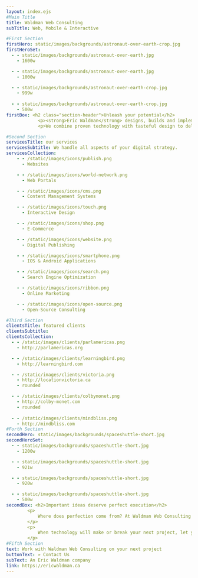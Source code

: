 ```yaml
--- 
layout: index.ejs
#Main Title
title: Waldman Web Consulting
subTitle: Web, Mobile & Interactive

#First Section
firstHero: static/images/backgrounds/astronaut-over-earth-crop.jpg
firstHeroSet: 
  - - static/images/backgrounds/astronaut-over-earth.jpg 
    - 1600w

  - - static/images/backgrounds/astronaut-over-earth.jpg 
    - 1000w

  - - static/images/backgrounds/astronaut-over-earth-crop.jpg 
    - 999w
  
  - - static/images/backgrounds/astronaut-over-earth-crop.jpg 
    - 500w
firstBox: <h2 class="section-header">Unleash your potential</h2>
            <p><strong>Eric Waldman</strong> designs, builds and implements the digital strategies of businesses and not-for-profits in the Montréal and Ottawa regions.</p>
            <p>We combine proven technology with tasteful design to deliver spectacular results.</p>

#Second Section
servicesTitle: our services
servicesSubtitle: We handle all aspects of your digital strategy.
servicesCollection: 
    - - /static/images/icons/publish.png
      - Websites

    - - /static/images/icons/world-network.png
      - Web Portals

    - - /static/images/icons/cms.png
      - Content Management Systems

    - - /static/images/icons/touch.png
      - Interactive Design

    - - /static/images/icons/shop.png
      - E-Commerce

    - - /static/images/icons/website.png
      - Digital Publishing

    - - /static/images/icons/smartphone.png
      - IOS & Android Applications

    - - /static/images/icons/search.png
      - Search Engine Optimization

    - - /static/images/icons/ribbon.png
      - Online Marketing

    - - /static/images/icons/open-source.png
      - Open-Source Consulting

#Third Section
clientsTitle: featured clients
clientsSubtitle:
clientsCollection:
  - - /static/images/clients/parlamericas.png
    - http://parlamericas.org

  - - /static/images/clients/learningbird.png
    - http://learningbird.com

  - - /static/images/clients/victoria.png
    - http://locationvictoria.ca
    - rounded

  - - /static/images/clients/colbymonet.png
    - http://colby-monet.com
    - rounded
    
  - - /static/images/clients/mindbliss.png
    - http://mindbliss.com
#Forth Section
secondHero: static/images/backgrounds/spaceshuttle-short.jpg
secondHeroSet:
  - - static/images/backgrounds/spaceshuttle-short.jpg
    - 1200w

  - - static/images/backgrounds/spaceshuttle-short.jpg
    - 921w

  - - static/images/backgrounds/spaceshuttle-short.jpg 
    - 920w

  - - static/images/backgrounds/spaceshuttle-short.jpg 
    - 500w
secondBox: <h2>Important ideas deserve perfect execution</h2>
        <p>
            Where does perfection come from? At Waldman Web Consulting it's through pairing technical excellence with our passion for state-of-the-art design.
        </p>
        <p>
            When technology will make or break your next project, let yourself focus on the bigger picture by bringing in Eric&nbsp;Waldman to sweat out the technical details.
        </p>
#Fifth Section
text: Work with Waldman Web Consulting on your next project
buttonText: » Contact Us
subText: An Eric Waldman company
link: https://ericwaldman.ca
--- 
```

